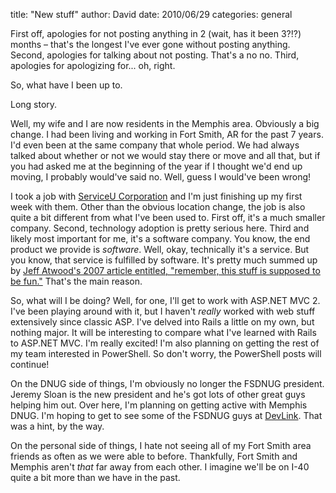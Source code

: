 
title: "New stuff"
author: David
date: 2010/06/29
categories: general

First off, apologies for not posting anything in 2 (wait, has it been 3?!?) months – that's the longest I've ever gone without posting anything. Second, apologies for talking about not posting. That's a no no. Third, apologies for apologizing for... oh, right. 

So, what have I been up to. 

Long story. 

Well, my wife and I are now residents in the Memphis area. Obviously a big change. I had been living and working in Fort Smith, AR for the past 7 years. I'd even been at the same company that whole period. We had always talked about whether or not we would stay there or move and all that, but if you had asked me at the beginning of the year if I thought we'd end up moving, I probably would've said no. Well, guess I would've been wrong!

I took a job with [ServiceU Corporation](http://www.serviceu.com/) and I'm just finishing up my first week with them. Other than the obvious location change, the job is also quite a bit different from what I've been used to. First off, it's a much smaller company. Second, technology adoption is pretty serious here. Third and likely most important for me, it's a software company. You know, the end product we provide is *software*. Well, okay, technically it's a service. But you know, that service is fulfilled by software. It's pretty much summed up by [Jeff Atwood's 2007 article entitled, "remember, this stuff is supposed to be fun."](http://www.codinghorror.com/blog/2007/10/remember-this-stuff-is-supposed-to-be-fun.html) That's the main reason.

So, what will I be doing? Well, for one, I'll get to work with ASP.NET MVC 2. I've been playing around with it, but I haven't *really* worked with web stuff extensively since classic ASP. I've delved into Rails a little on my own, but nothing major. It will be interesting to compare what I've learned with Rails to ASP.NET MVC. I'm really excited! I'm also planning on getting the rest of my team interested in PowerShell. So don't worry, the PowerShell posts will continue! 

On the DNUG side of things, I'm obviously no longer the FSDNUG president. Jeremy Sloan is the new president and he's got lots of other great guys helping him out. Over here, I'm planning on getting active with Memphis DNUG. I'm hoping to get to see some of the FSDNUG guys at [DevLink](http://devlink.net). That was a hint, by the way. 

On the personal side of things, I hate not seeing all of my Fort Smith area friends as often as we were able to before. Thankfully, Fort Smith and Memphis aren't *that* far away from each other. I imagine we'll be on I-40 quite a bit more than we have in the past.


